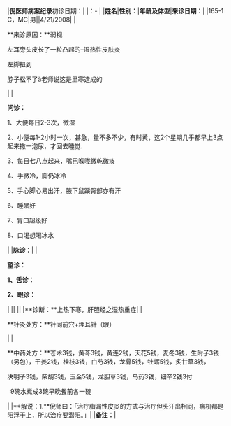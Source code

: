 ﻿|**倪医师病案纪录**初诊日期：|
|：- |
|**姓名**|**性别：**|**年龄及体型**|**来诊日期：**|
|165-1 C，MC|男||4/21/2008|
|<p>**来诊原因：**弱视</p><p>左耳旁头皮长了一粒凸起的–湿热性皮肤炎</p><p>左脚扭到</p><p>脖子松不了à老师说这是里寒造成的</p>|
|<p>**问诊：**</p><p>1、大便每日2-3次，微湿</p><p>2、小便每1-2小时一次，甚急，量不多不少，有时黄，这2个星期几乎都早上3点起来撒一泡尿，才回去睡觉.</p><p>3、每日七八点起来，嘴巴喉咙微乾微痰</p><p>4、手微冷，脚仍冰冷</p><p>5、手心脚心易出汗，腋下鼠蹊臀部亦有汗</p><p>6、睡眠好</p><p>7、胃口超级好</p><p>8、口渴想喝冰水</p>|
|**脉诊：**|
|<p>**望诊：**</p><p>**1、舌诊：**</p><p>**2、眼诊：**</p>|
||
||
|**诊断：**上热下寒，肝胆经之湿热重症|
|<p>**针灸处方：**针同前穴+埋耳针（眼）</p><p></p>|
|<p>**中药处方：**苍术3钱，黄芩3钱，黄连2钱，天花5钱，麦冬3钱，生附子3钱（另包），干姜2钱，桂枝3钱，白芍3钱，龙骨5钱，牡蛎5钱，炙甘草3钱，</p><p>决明子3钱，柴胡3钱，玉金5钱，龙胆草3钱，乌药3钱，细辛2钱3付</p><p>` `9碗水煮成3碗早晚餐前各一碗</p>|
|**解说：1.**倪师曰：「治疗脂漏性皮炎的方式与治疗但头汗出相同，病机都是阳浮于上，所以治疗要潜阳。」|
|**备注：**|